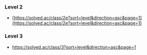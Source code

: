 ### Level 2

- [https://solved.ac/class/2e?sort=level&direction=asc&page=1](https://solved.ac/class/2e?sort=level&direction=asc&page=1)

### Level 3

- https://solved.ac/class/3?sort=level&direction=asc&page=1
